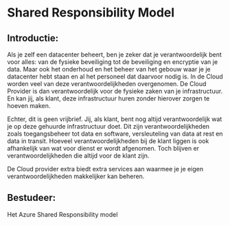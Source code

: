 # Shared Responsibility Model

## Introductie:

Als je zelf een datacenter beheert, ben je zeker dat je verantwoordelijk bent voor alles: van de fysieke beveiliging tot de beveiliging en encryptie van je data. Maar ook het onderhoud en het beheer van het gebouw waar je je datacenter hebt staan en al het personeel dat daarvoor nodig is.
In de Cloud worden veel van deze verantwoordelijkheden overgenomen. De Cloud Provider is dan verantwoordelijk voor de fysieke zaken van je infrastructuur. En kan jij, als klant, deze infrastructuur huren zonder hierover zorgen te hoeven maken.

Echter, dit is geen vrijbrief. Jij, als klant, bent nog altijd verantwoordelijk wat je op deze gehuurde infrastructuur doet. Dit zijn verantwoordelijkheden zoals toegangsbeheer tot data en software, versleuteling van data at rest en data in transit.
Hoeveel verantwoordelijkheden bij de klant liggen is ook afhankelijk van wat voor dienst er wordt afgenomen. Toch blijven er verantwoordelijkheden die altijd voor de klant zijn.

De Cloud provider extra biedt extra services aan waarmee je je eigen verantwoordelijkheden makkelijker kan beheren.

## Bestudeer:

Het Azure Shared Responsibility model




